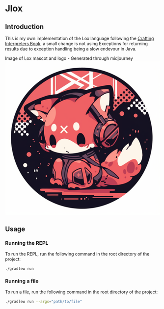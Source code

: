 # Jlox

## Introduction
This is my own implementation of the Lox language following the [Crafting Interpreters Book](https://craftinginterpreters.com/), a small change is not using Exceptions for returning results due to exception handling being a slow endevour in Java.

Image of Lox mascot and logo - Generated through midjourney
![Jlox-Metty Logo](https://github.com/MassKlaus/jlox-metty/blob/master/JLox.png?raw=true)

## Usage

### Running the REPL
To run the REPL, run the following command in the root directory of the project:

```bash
./gradlew run
```

### Running a file
To run a file, run the following command in the root directory of the project:

```bash
./gradlew run --args="path/to/file"
```

